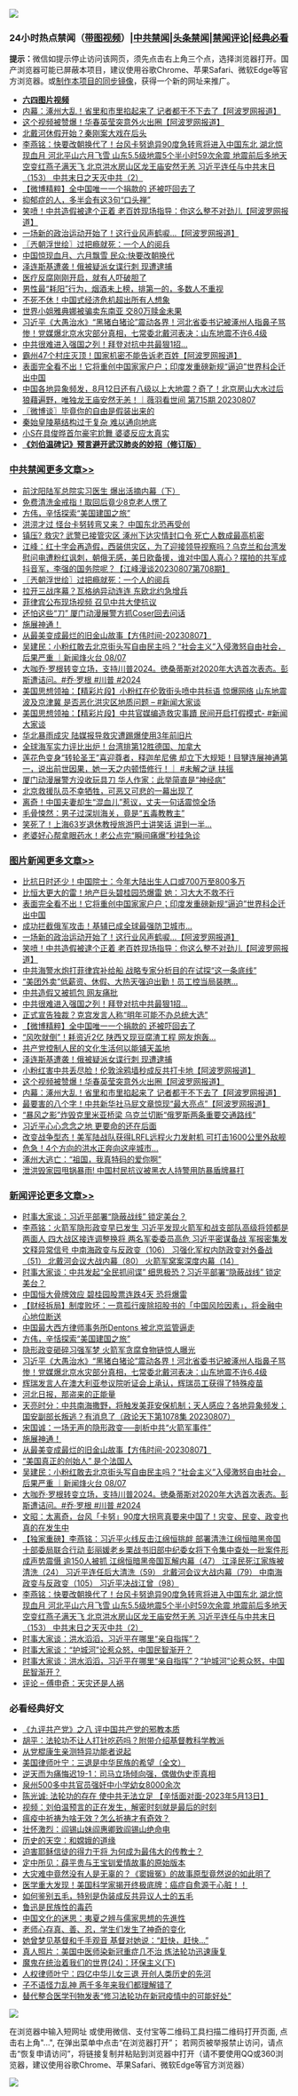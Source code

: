 ![](https://raw.githubusercontent.com/jsvpn/jsproxy/dev/64photo/fqnews-qr.jpg)

<div id="tt">
<h3>24小时热点禁闻（<a href="https://aaa.v2dns.tk/?QAjUl=BgRp5UNKRn&T5Vk=fPVH&Q59Ab=WxGE" target="_blank">带图视频</a>）|<a href="#%E4%B8%AD%E5%85%B1%E7%A6%81%E9%97%BB%E6%9B%B4%E5%A4%9A%E6%96%87%E7%AB%A0">中共禁闻</a>|<a href="#%E5%9B%BE%E7%89%87%E6%96%B0%E9%97%BB%E6%9B%B4%E5%A4%9A%E6%96%87%E7%AB%A0">头条禁闻</a>|<a href="#%E6%96%B0%E9%97%BB%E8%AF%84%E8%AE%BA%E6%9B%B4%E5%A4%9A%E6%96%87%E7%AB%A0">禁闻评论|<a href="#%E5%BF%85%E7%9C%8B%E7%BB%8F%E5%85%B8%E5%A5%BD%E6%96%87">经典必看</a></h3>
<div><b>提示：</b>微信如提示停止访问该网页，须先点击右上角三个点，选择浏览器打开。国产浏览器可能已屏蔽本项目，建议使用谷歌Chrome、苹果Safari、微软Edge等官方浏览器。或<a href="%E5%88%B6%E4%BD%9Cgit%E7%A6%81%E9%97%BB%E9%95%9C%E5%83%8F.md">制作本项目的同步镜像</a>，获得一个新的网址来推广。</div>
<ul>
<li><b><a href="http://d2.v2rss.gq/64.mp4" target="_blank">六四图片视频</a></b></li>
<li><a href="/topimagenews/20230808/1917362.md">内幕：涿州大乱！省里和市里掐起来了 记者都干不下去了【阿波罗网报道】</a></li>
<li><a href="/topimagenews/20230808/1917381.md">这个视频被赞爆！华春英莹突意外火出圈【阿波罗网报道】</a></li>
<li><a href="/baitai/20230808/1917316.md">北戴河休假开始？秦刚案大戏在后头</a></li>
<li><a href="/comments/20230808/1917303.md">李燕铭：快要改朝换代了！台风卡努诡异90度急转弯将进入中国东北 湖北惊现血月 河北平山六月飞雪 山东5.5级地震5个半小时59次余震 地震前后多地天空变红燕子满天飞 北京洪水房山区龙王庙安然无恙 习近平连任与中共末日（153） 中共末日之天灭中共（2）</a></li>
<li><a href="/topimagenews/20230808/1917455.md">【微博精粹】全中国唯一一个捐款的 还被吓回去了</a></li>
<li><a href="/baitai/20230808/1917355.md">抑郁症的人，多半会有这3句“口头禅”</a></li>
<li><a href="/topimagenews/20230808/1917563.md">笑喷！中共造假被逮个正着 老百姓现场指导：你这么整不对劲儿【阿波罗网报道】</a></li>
<li><a href="/topimagenews/20230808/1917600.md">一场新的政治运动开始了！这行业风声鹤唳...【阿波罗网报道】</a></li>
<li><a href="/cbnews/20230808/1917494.md">〖兲朝浮世绘〗过把瘾就死：一个人的阅兵</a></li>
<li><a href="/ccpdope/20230808/1917325.md">中国惊现血月、六月飘雪 民众:快要改朝换代</a></li>
<li><a href="/topimagenews/20230808/1917418.md">泽连斯基遭袭！俄被疑派女谍行刺 现遭逮捕</a></li>
<li><a href="/cnnews/20230808/1917341.md">医疗反腐刚刚开启，就有人吓破胆了</a></li>
<li><a href="/health/20230808/1917574.md">男性最“耗阳”行为，烟酒未上榜，排第一的，多数人不重视</a></li>
<li><a href="/cnnews/20230808/1917618.md">不死不休！中国式经济危机超出所有人想象</a></li>
<li><a href="/yule/20230808/1917425.md">世界小姐雅典娜被骗卖东南亚 交80万赎金未果</a></li>
<li><a href="/comments/20230808/1917508.md">习近平《大愚治水》“黑猪白猪论”震动各界！河北省委书记被涿州人指鼻子骂惨！党媒爆北京水灾部分真相，七常委北戴河表决：山东地震不许6.4级</a></li>
<li><a href="/topimagenews/20230808/1917511.md">中共很难进入强国之列！拜登对抗中共最狠1招…</a></li>
<li><a href="/cnnews/20230808/1917363.md">霸州47个村庄灭顶！国家机密不能告诉老百姓【阿波罗网报道】</a></li>
<li><a href="/topimagenews/20230808/1917645.md">表面完全看不出！它将重创中国家家户户；印度发重磅新规“逼迫”世界科企迁出中国</a></li>
<li><a href="/sohnews/20230808/1917509.md">中国各地异象频发，8月12日还有八级以上大地震？奇了！北京房山大水过后狼藉遍野，唯独龙王庙安然无恙！｜薇羽看世间 第715期 20230807</a></li>
<li><a href="/ssgc/20230808/1917396.md">〖微博谈〗毕竟你的自由是假装出来的</a></li>
<li><a href="/headline/20230808/1917361.md">秦始皇陵墓结构过于复杂 难以通向地底</a></li>
<li><a href="/yule/20230808/1917343.md">小S在具俊晔首尔豪宅尬舞 婆婆反应太真实</a></li>
<li><b><a href="/comments/20200207/1272816.md" target="_blank">《刘伯温碑记》预言避开武汉肺炎的妙招（修订版）</a></b></li>
</ul>
</div>

<div class="catlist">
<h3><a href="/cbnews/" target="_blank">中共禁闻</a><span><a href="/cbnews/" target="_blank" rel="nofollow">更多文章>></a></span></h3>
<ul>
<li><a href="/cbnews/20230808/1917713.md" target="_blank">前沈阳陆军总院实习医生 爆出活摘内幕（下）</a></li>
<li><a href="/cbnews/20230808/1917673.md" target="_blank">免费清洗金戒指！取回后竟少8克老人愣了</a></li>
<li><a href="/comments/20230808/1917652.md" target="_blank">方伟，辛恬探索“美国建国之旅”</a></li>
<li><a href="/cbnews/20230808/1917601.md" target="_blank">洪涝才过 怪台卡努转弯又来？ 中国东北恐再受创</a></li>
<li><a href="/cbnews/20230808/1917579.md" target="_blank">镇压? 救灾? 武警已接管灾区 涿州下达灾情封口令 死亡人数成最高机密</a></li>
<li><a href="/cbnews/20230808/1917534.md" target="_blank">江峰：红十字会再造假，西装供灾区，为了迎接领导视察吗？乌克兰和台湾发慰问电遭粉红讽刺，朝俄无感，美日欧备援，谁对中国人真心？摆拍的共军成抖音军，李强的国务院呢？【江峰漫谈20230807第708期】</a></li>
<li><a href="/cbnews/20230808/1917494.md" target="_blank">〖兲朝浮世绘〗过把瘾就死：一个人的阅兵</a></li>
<li><a href="/cbnews/20230808/1917435.md" target="_blank">拉开三战序幕？瓦格纳异动连连 东欧北约急增兵</a></li>
<li><a href="/cbnews/20230808/1917434.md" target="_blank">菲律宾公布现场视频 召见中共大使抗议</a></li>
<li><a href="/cbnews/20230808/1917433.md" target="_blank">还怕这些“刀” 厦门动漫展警方抓Coser回去问话</a></li>
<li><a href="/comments/20230808/1917431.md" target="_blank">施展神通！</a></li>
<li><a href="/comments/20230808/1917430.md" target="_blank">从最美变成最烂的旧金山故事【方伟时间-20230807】</a></li>
<li><a href="/comments/20230808/1917389.md" target="_blank">吴建民：小粉红敢去北京街头写自由民主吗？“社会主义”入侵激怒自由社会，后果严重 ｜新闻烽火台 08/07</a></li>
<li><a href="/comments/20230808/1917382.md" target="_blank">大咖乔·罗根转变立场，支持川普2024。徳桑蒂斯对2020年大选首次表态。彭斯遭诘问。#乔·罗根 #川普 #2024</a></li>
<li><a href="/cbnews/20230808/1917349.md" target="_blank">美国思想领袖：【精彩片段】小粉红在伦敦街头喷中共标语 惊爆网络 山东地震波及京津冀 是否恶化洪灾区地质问题 &#8211; #新闻大家谈</a></li>
<li><a href="/cbnews/20230808/1917348.md" target="_blank">美国思想领袖：【精彩片段】中共官媒编造救灾事蹟 民间开启打假模式- #新闻大家谈</a></li>
<li><a href="/cbnews/20230807/1917268.md" target="_blank">华北暴雨成灾 陆媒报导救灾遭踢爆使用3年前旧片</a></li>
<li><a href="/cbnews/20230807/1917236.md" target="_blank">全球海军实力评比出炉！台湾排第12胜德国、加拿大</a></li>
<li><a href="/comments/20230807/1917194.md" target="_blank">莲花色变身“转轮圣王”喜迎尊者，释迦牟尼佛 却立下大规矩！目犍连展神通第一，说出前世因果，她一天之内顿悟修行！｜ #未解之谜 扶摇</a></li>
<li><a href="/cbnews/20230807/1917161.md" target="_blank">厦门动漫展警方没收玩具刀 华人作家：此举简直是“神经病”</a></li>
<li><a href="/cbnews/20230807/1917144.md" target="_blank">北京救援队员不幸牺牲，可恶又可悲的一幕出现了</a></li>
<li><a href="/cbnews/20230807/1917117.md" target="_blank">离奇！中国夫妻却生“混血儿”惹议，丈夫一句话震惊全场</a></li>
<li><a href="/cbnews/20230807/1917116.md" target="_blank">毛骨悚然：男子过深圳海关，竟是“五毒教教主”</a></li>
<li><a href="/cbnews/20230807/1917112.md" target="_blank">笑死了！上海63岁退休教授旅游巴士讲笑话 讲到一半&#8230;</a></li>
<li><a href="/cbnews/20230807/1917111.md" target="_blank">老婆好心帮拿眼药水！老公点完“瞬间痛爆”秒挂急诊</a></li>

</ul>
</div>
<div class="catlist">
<h3><a href="/topimagenews/" target="_blank">图片新闻</a><span><a href="/topimagenews/" target="_blank" rel="nofollow">更多文章>></a></span></h3>
<ul>
<li><a href="/topimagenews/20230808/1917684.md" target="_blank">比抗日时还少！中国院士：今年大陆出生人口或700万至800多万</a></li>
<li><a href="/topimagenews/20230808/1917672.md" target="_blank">比恒大更大的雷！地产巨头碧桂园恐爆雷 她：习大大不救不行</a></li>
<li><a href="/topimagenews/20230808/1917645.md" target="_blank">表面完全看不出！它将重创中国家家户户；印度发重磅新规“逼迫”世界科企迁出中国</a></li>
<li><a href="/topimagenews/20230808/1917617.md" target="_blank">成功拦截俄军攻击！基辅已成全球最强防卫城市…</a></li>
<li><a href="/topimagenews/20230808/1917600.md" target="_blank">一场新的政治运动开始了！这行业风声鹤唳&#8230;【阿波罗网报道】</a></li>
<li><a href="/topimagenews/20230808/1917563.md" target="_blank">笑喷！中共造假被逮个正着 老百姓现场指导：你这么整不对劲儿【阿波罗网报道】</a></li>
<li><a href="/topimagenews/20230808/1917554.md" target="_blank">中共海警水炮打菲律宾补给船 战略专家分析目的在试探“这一条底线”</a></li>
<li><a href="/topimagenews/20230808/1917545.md" target="_blank">“美团外卖”低薪资、休假、大热天强迫出勤！员工控当局装瞎…</a></li>
<li><a href="/topimagenews/20230808/1917535.md" target="_blank">中共造假又被抓包 网友痛批</a></li>
<li><a href="/topimagenews/20230808/1917511.md" target="_blank">中共很难进入强国之列！拜登对抗中共最狠1招…</a></li>
<li><a href="/topimagenews/20230808/1917495.md" target="_blank">正式宣告独裁？克宫发言人称“明年可能不办总统大选”</a></li>
<li><a href="/topimagenews/20230808/1917455.md" target="_blank">【微博精粹】全中国唯一一个捐款的 还被吓回去了</a></li>
<li><a href="/topimagenews/20230808/1917454.md" target="_blank">“风吹就倒”！耗资近2亿 陕西又现豆腐渣工程 网友炮轰…</a></li>
<li><a href="/topimagenews/20230808/1917432.md" target="_blank">共产党控制人民的文化生活何以能铺天盖地</a></li>
<li><a href="/topimagenews/20230808/1917418.md" target="_blank">泽连斯基遭袭！俄被疑派女谍行刺 现遭逮捕</a></li>
<li><a href="/topimagenews/20230808/1917417.md" target="_blank">小粉红害中共丢尽脸！伦敦涂鸦墙秒成反共打卡地【阿波罗网报道】</a></li>
<li><a href="/topimagenews/20230808/1917381.md" target="_blank">这个视频被赞爆！华春英莹突意外火出圈【阿波罗网报道】</a></li>
<li><a href="/topimagenews/20230808/1917362.md" target="_blank">内幕：涿州大乱！省里和市里掐起来了 记者都干不下去了【阿波罗网报道】</a></li>
<li><a href="/topimagenews/20230807/1917127.md" target="_blank">最要害的八个字！中共新华社马屁文章惊现“最大亮点”【阿波罗网报道】</a></li>
<li><a href="/topimagenews/20230807/1917062.md" target="_blank">“暴风之影”炸毁克里米亚桥梁 乌克兰切断“俄罗斯两条重要交通路线”</a></li>
<li><a href="/topimagenews/20230807/1917053.md" target="_blank">习近平心心念念之地 更要命的还在后面</a></li>
<li><a href="/topimagenews/20230807/1917052.md" target="_blank">改变战争型态！美军陆战队获得LRFL远程火力发射机 可打击1600公里外敌舰</a></li>
<li><a href="/topimagenews/20230807/1917027.md" target="_blank">危急！4个方向的洪水正奔向这座城市…</a></li>
<li><a href="/topimagenews/20230807/1917026.md" target="_blank">涿州大逃亡：“祖国，我真特码的爱你啊”</a></li>
<li><a href="/topimagenews/20230807/1917025.md" target="_blank">泄洪毁家园甩锅暴雨! 中国村民抗议被黑衣人持警用防暴盾牌暴打</a></li>

</ul>
</div>
<div class="catlist">
<h3><a href="/comments/" target="_blank">新闻评论</a><span><a href="/comments/" target="_blank" rel="nofollow">更多文章>></a></span></h3>
<ul>
<li><a href="/comments/20230808/1917731.md" target="_blank">时事大家谈：习近平部署“隐蔽战线” 锁定美台？</a></li>
<li><a href="/comments/20230808/1917716.md" target="_blank">李燕铭：火箭军隐形政变早已发生 习近平发现火箭军和战支部队高级将领都是两面人 四大战区接连调整换将 两名军委委员高危 习近平密谋备战 军报密集发文释异常信号 中南海政变与反政变（106） 习强化军权内防政变对外备战（51） 北戴河会议大战内幕（80） 火箭军窝案深度内幕（14）</a></li>
<li><a href="/comments/20230808/1917712.md" target="_blank">时事大家谈：中共发起“全民抓间谍” 细思极恐？习近平部署“隐蔽战线” 锁定美台？</a></li>
<li><a href="/comments/20230808/1917705.md" target="_blank">中国恒大骨牌效应 碧桂园股票连跌4天 恐将爆雷</a></li>
<li><a href="/comments/20230808/1917663.md" target="_blank">【财经拆局】制度败坏：一意孤行废除招股书的「中国风险因素」，将金融中心地位断送</a></li>
<li><a href="/comments/20230808/1917660.md" target="_blank">中国最大西方律师事务所Dentons 被北京监管逼走</a></li>
<li><a href="/comments/20230808/1917652.md" target="_blank">方伟，辛恬探索“美国建国之旅”</a></li>
<li><a href="/comments/20230808/1917537.md" target="_blank">隐形政变砸碎习强军梦 火箭军贪腐食物链惊人曝光</a></li>
<li><a href="/comments/20230808/1917508.md" target="_blank">习近平《大愚治水》“黑猪白猪论”震动各界！河北省委书记被涿州人指鼻子骂惨！党媒爆北京水灾部分真相，七常委北戴河表决：山东地震不许6.4级</a></li>
<li><a href="/comments/20230808/1917501.md" target="_blank">辉瑞发言人在澳大利亚参议院听证会上承认，辉瑞员工获得了特殊疫苗</a></li>
<li><a href="/comments/20230808/1917497.md" target="_blank">河北日报，那盗来的正能量</a></li>
<li><a href="/comments/20230808/1917453.md" target="_blank">天亮时分：中共南海撒野，将触发美菲安保机制；天人感应？各地异象频发；国安副部长叛逃？有消息了（政论天下第1078集 20230807）</a></li>
<li><a href="/comments/20230808/1917444.md" target="_blank">宋国诚：一场无声的隐形政变──剖析中共“火箭军事件”</a></li>
<li><a href="/comments/20230808/1917431.md" target="_blank">施展神通！</a></li>
<li><a href="/comments/20230808/1917430.md" target="_blank">从最美变成最烂的旧金山故事【方伟时间-20230807】</a></li>
<li><a href="/comments/20230808/1917423.md" target="_blank">“美国真正的创始人” 是个法国人</a></li>
<li><a href="/comments/20230808/1917389.md" target="_blank">吴建民：小粉红敢去北京街头写自由民主吗？“社会主义”入侵激怒自由社会，后果严重 ｜新闻烽火台 08/07</a></li>
<li><a href="/comments/20230808/1917382.md" target="_blank">大咖乔·罗根转变立场，支持川普2024。徳桑蒂斯对2020年大选首次表态。彭斯遭诘问。#乔·罗根 #川普 #2024</a></li>
<li><a href="/comments/20230808/1917380.md" target="_blank">文昭：太离奇，台风「卡努」90度大拐弯真要来中国了！灾变、民变、政变也真的在发生中</a></li>
<li><a href="/comments/20230808/1917356.md" target="_blank">【独家重磅】李燕铭：习近平火线反击江绵恒挑衅 部署清洗江绵恒暗黑帝国 十部委局联合行动 彭丽媛老乡栗战书旧部中纪委女将下令集中查处一批案件形成声势震慑 逾150人被抓 江绵恒暗黑帝国瓦解内幕（47） 江泽民死江家族被清洗（24） 习近平连任后大清洗（59） 北戴河会议大战内幕（79） 中南海政变与反政变（105） 习近平决战江曾（98）</a></li>
<li><a href="/comments/20230808/1917303.md" target="_blank">李燕铭：快要改朝换代了！台风卡努诡异90度急转弯将进入中国东北 湖北惊现血月 河北平山六月飞雪 山东5.5级地震5个半小时59次余震 地震前后多地天空变红燕子满天飞 北京洪水房山区龙王庙安然无恙 习近平连任与中共末日（153） 中共末日之天灭中共（2）</a></li>
<li><a href="/comments/20230808/1917286.md" target="_blank">时事大家谈：洪水滔滔，习近平在哪里“亲自指挥”？</a></li>
<li><a href="/comments/20230808/1917285.md" target="_blank">时事大家谈：“护城河”论惹众怒，中国民智渐开？</a></li>
<li><a href="/comments/20230807/1917265.md" target="_blank">时事大家谈：洪水滔滔，习近平在哪里“亲自指挥”？“护城河”论惹众怒，中国民智渐开？</a></li>
<li><a href="/comments/20230807/1917226.md" target="_blank">评论 &#8211; 傅申奇：天灾还是人祸</a></li>

</ul>
</div>

<div class="catlist">
<h3>必看经典好文</h3>
<ul>
<li><a href="/bookonline/20131116/201047.md" target="_blank">《九评共产党》之八 评中国共产党的邪教本质</a></li>
<li><a href="/cbnews/20190215/1081272.md" target="_blank">胡平：法轮功不让人打针吃药吗？附带介绍基督教科学教派</a></li>
<li><a href="/comments/20210720/1516768.md" target="_blank">从党棍康生亲测特异功能者说起</a></li>
<li><a href="/comments/20220928/1790417.md" target="_blank">美国律师叶宁：三退是中华民族的希望（全文）</a></li>
<li><a href="/tculture/20190304/1091072.md" target="_blank">逆天而为痛悔迟19-1：司马立场倾向强，偶做伪史歪真相</a></li>
<li><a href="/comments/20200704/783272.md" target="_blank">泉州500多中共官员强奸中小学幼女8000余次</a></li>
<li><a href="/comments/20230513/1884082.md" target="_blank">陈光诚: 法轮功的存在 使中共无法立足 【辛恬面对面-2023年5月13日】</a></li>
<li><a href="/comments/20200628/1351782.md" target="_blank">视频：刘伯温预言的正在发生，解密时刻就是最后的时刻</a></li>
<li><a href="/comments/20200502/1322275.md" target="_blank">瘟疫中祈祷为啥无效？怎么祈祷才有奇效？</a></li>
<li><a href="/cbnews/20200727/1366904.md" target="_blank">壮怀激烈：阎锡山妹阎惠卿致阎锡山绝命电</a></li>
<li><a href="/cbnews/20190219/1083302.md" target="_blank">历史的天空：和嫦娥的道缘</a></li>
<li><a href="/comments/20200622/1346846.md" target="_blank">迫害耶稣信徒的得力干将  为何成为最伟大的传教士？</a></li>
<li><a href="/comments/20200616/1345658.md" target="_blank">定中所见：薛平贵与王宝钏爱情故事的原始版本</a></li>
<li><a href="/lifebaike/20210511/1544066.md" target="_blank">大灾难中竟然没有人是无辜的？《窦娥冤》的故事原型竟然说的如此明了</a></li>
<li><a href="/comments/20201115/1431139.md" target="_blank">医学重大发现！美国科学家揭开终极底牌：癌症自愈源于心脏！！</a></li>
<li><a href="/comments/20221120/1813928.md" target="_blank">如何鉴别五毛，特别是伪装成反共异议人士的五毛</a></li>
<li><a href="/lishi/20130311/666695.md" target="_blank">鲁迅是民族性的毒药</a></li>
<li><a href="/comments/20220819/1773621.md" target="_blank">中国文化的迷思：夷夏之辨与儒家思想的先進性</a></li>
<li><a href="/cbnews/20211221/1668847.md" target="_blank">老师心存真、善、忍，学生们发生了神奇的变化</a></li>
<li><a href="/cnnews/20210420/1529760.md" target="_blank">她曾梦见基督和千手观音 基督对她说：“赶快，赶快…”</a></li>
<li><a href="/comments/20210215/1487728.md" target="_blank">真人照片：美国中医师染新冠重症几不治 炼法轮功迅速康复</a></li>
<li><a href="/cbnews/20180907/994846.md" target="_blank">魔鬼在统治着我们的世界(24)：环保主义(下)</a></li>
<li><a href="/bannedvideo/20220806/1768296.md" target="_blank">人权律师叶宁：四亿中华儿女三退 开创人类历史的先河</a></li>
<li><a href="/comments/20190427/1119935.md" target="_blank">子不语怪力乱神 两千多年来我们都理解错了</a></li>
<li><a href="/comments/20210720/1518906.md" target="_blank">替代整合医学刊物发表“修习法轮功在新冠疫情中的可能好处”</a></li>

</ul>
</div>

![](https://raw.githubusercontent.com/jsvpn/jsproxy/dev/64photo/fqnews-qr.jpg)

在浏览器中输入短网址 或使用微信、支付宝等二维码工具扫描二维码打开页面, 点击右上角"...", 在弹出菜单中点击“在浏览器打开”； 若网页被举报禁止访问，请点击“恢复申请访问”，将链接复制并粘贴到浏览器中打开（请不要使用QQ或360浏览器，建议使用谷歌Chrome、苹果Safari、微软Edge等官方浏览器）

![](https://raw.githubusercontent.com/jsvpn/jsproxy/dev/64photo/wx.jpg)